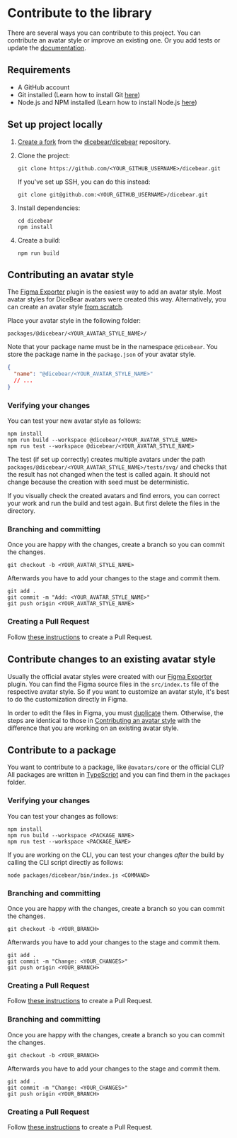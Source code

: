 # Contribute to the library

There are several ways you can contribute to this project. You can contribute an
avatar style or improve an existing one. Or you add tests or update the
[documentation](/guides/contribute-to-the-documentation/).

## Requirements

- A GitHub account
- Git installed (Learn how to install Git
  [here](https://git-scm.com/book/en/v2/Getting-Started-Installing-Git))
- Node.js and NPM installed (Learn how to install Node.js
  [here](https://nodejs.org/en/download/))

## Set up project locally

1. [Create a fork](https://help.github.com/en/articles/fork-a-repo) from the
   [dicebear/dicebear](https://github.com/dicebear/dicebear) repository.

2. Clone the project:

   ```
   git clone https://github.com/<YOUR_GITHUB_USERNAME>/dicebear.git
   ```

   If you've set up SSH, you can do this instead:

   ```
   git clone git@github.com:<YOUR_GITHUB_USERNAME>/dicebear.git
   ```

3. Install dependencies:

   ```
   cd dicebear
   npm install
   ```

4. Create a build:

   ```
   npm run build
   ```

## Contributing an avatar style

The [Figma Exporter](/guides/create-an-avatar-style-with-figma/) plugin is the
easiest way to add an avatar style. Most avatar styles for DiceBear avatars were
created this way. Alternatively, you can create an avatar style
[from scratch](/guides/create-an-avatar-style-from-scratch/).

Place your avatar style in the following folder:

```
packages/@dicebear/<YOUR_AVATAR_STYLE_NAME>/
```

Note that your package name must be in the namespace `@dicebear`. You store the
package name in the `package.json` of your avatar style.

```json
{
  "name": "@dicebear/<YOUR_AVATAR_STYLE_NAME>"
  // ...
}
```

### Verifying your changes

You can test your new avatar style as follows:

```
npm install
npm run build --workspace @dicebear/<YOUR_AVATAR_STYLE_NAME>
npm run test --workspace @dicebear/<YOUR_AVATAR_STYLE_NAME>
```

The test (if set up correctly) creates multiple avatars under the path
`packages/@dicebear/<YOUR_AVATAR_STYLE_NAME>/tests/svg/` and checks that the
result has not changed when the test is called again. It should not change
because the creation with seed must be deterministic.

If you visually check the created avatars and find errors, you can correct your
work and run the build and test again. But first delete the files in the
directory.

### Branching and committing

Once you are happy with the changes, create a branch so you can commit the
changes.

```
git checkout -b <YOUR_AVATAR_STYLE_NAME>
```

Afterwards you have to add your changes to the stage and commit them.

```
git add .
git commit -m "Add: <YOUR_AVATAR_STYLE_NAME>"
git push origin <YOUR_AVATAR_STYLE_NAME>
```

### Creating a Pull Request

Follow
[these instructions](https://docs.github.com/en/github/collaborating-with-pull-requests/proposing-changes-to-your-work-with-pull-requests/creating-a-pull-request-from-a-fork)
to create a Pull Request.

## Contribute changes to an existing avatar style

Usually the official avatar styles were created with our
[Figma Exporter](/guides/create-an-avatar-style-with-figma/) plugin. You can find
the Figma source files in the `src/index.ts` file of the respective avatar
style. So if you want to customize an avatar style, it's best to do the
customization directly in Figma.

In order to edit the files in Figma, you must
[duplicate](https://help.figma.com/hc/en-us/articles/360038511533-Duplicate-files)
them. Otherwise, the steps are identical to those in
[Contributing an avatar style](#contributing-an-avatar-style) with the
difference that you are working on an existing avatar style.

## Contribute to a package

You want to contribute to a package, like `@avatars/core` or the official CLI?
All packages are written in [TypeScript](https://www.typescriptlang.org/) and
you can find them in the `packages` folder.

### Verifying your changes

You can test your changes as follows:

```
npm install
npm run build --workspace <PACKAGE_NAME>
npm run test --workspace <PACKAGE_NAME>
```

If you are working on the CLI, you can test your changes _after_ the build by
calling the CLI script directly as follows:

```
node packages/dicebear/bin/index.js <COMMAND>
```

### Branching and committing

Once you are happy with the changes, create a branch so you can commit the
changes.

```
git checkout -b <YOUR_BRANCH>
```

Afterwards you have to add your changes to the stage and commit them.

```
git add .
git commit -m "Change: <YOUR_CHANGES>"
git push origin <YOUR_BRANCH>
```

### Creating a Pull Request

Follow
[these instructions](https://docs.github.com/en/github/collaborating-with-pull-requests/proposing-changes-to-your-work-with-pull-requests/creating-a-pull-request-from-a-fork)
to create a Pull Request.

### Branching and committing

Once you are happy with the changes, create a branch so you can commit the
changes.

```
git checkout -b <YOUR_BRANCH>
```

Afterwards you have to add your changes to the stage and commit them.

```
git add .
git commit -m "Change: <YOUR_CHANGES>"
git push origin <YOUR_BRANCH>
```

### Creating a Pull Request

Follow
[these instructions](https://docs.github.com/en/github/collaborating-with-pull-requests/proposing-changes-to-your-work-with-pull-requests/creating-a-pull-request-from-a-fork)
to create a Pull Request.
